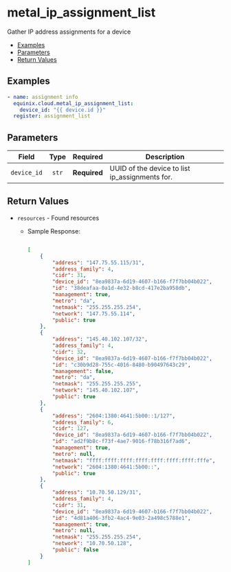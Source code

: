 # metal_ip_assignment_list

Gather IP address assignments for a device


- [Examples](#examples)
- [Parameters](#parameters)
- [Return Values](#return-values)

## Examples

```yaml
- name: assignment info 
  equinix.cloud.metal_ip_assignment_list:
    device_id: "{{ device.id }}"
  register: assignment_list

```










## Parameters

| Field     | Type | Required | Description                                                                  |
|-----------|------|----------|------------------------------------------------------------------------------|
| `device_id` | <center>`str`</center> | <center>**Required**</center> | UUID of the device to list ip_assignments for.   |






## Return Values

- `resources` - Found resources

    - Sample Response:
        ```json
        
        [
            {
                "address": "147.75.55.115/31",
                "address_family": 4,
                "cidr": 31,
                "device_id": "8ea9837a-6d19-4607-b166-f7f7bb04b022",
                "id": "38deafaa-0a1d-4e32-b8cd-417e2ba958db",
                "management": true,
                "metro": "da",
                "netmask": "255.255.255.254",
                "network": "147.75.55.114",
                "public": true
            },
            {
                "address": "145.40.102.107/32",
                "address_family": 4,
                "cidr": 32,
                "device_id": "8ea9837a-6d19-4607-b166-f7f7bb04b022",
                "id": "c30b9d28-755c-4016-8480-b90497643c29",
                "management": false,
                "metro": "da",
                "netmask": "255.255.255.255",
                "network": "145.40.102.107",
                "public": true
            },
            {
                "address": "2604:1380:4641:5b00::1/127",
                "address_family": 6,
                "cidr": 127,
                "device_id": "8ea9837a-6d19-4607-b166-f7f7bb04b022",
                "id": "ad2f9b8c-f73f-4ae7-9016-f78b316f7ad6",
                "management": true,
                "metro": null,
                "netmask": "ffff:ffff:ffff:ffff:ffff:ffff:ffff:fffe",
                "network": "2604:1380:4641:5b00::",
                "public": true
            },
            {
                "address": "10.70.50.129/31",
                "address_family": 4,
                "cidr": 31,
                "device_id": "8ea9837a-6d19-4607-b166-f7f7bb04b022",
                "id": "4d81a406-3fb2-4ac4-9e03-2a498c5788e1",
                "management": true,
                "metro": null,
                "netmask": "255.255.255.254",
                "network": "10.70.50.128",
                "public": false
            }
        ]
        
        ```


